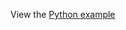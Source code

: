 View the [Python example](https://nbviewer.jupyter.org/github/departmentfortransport/ds-highwaysEnglandAPI-example/blob/master/python-example.ipynb)
